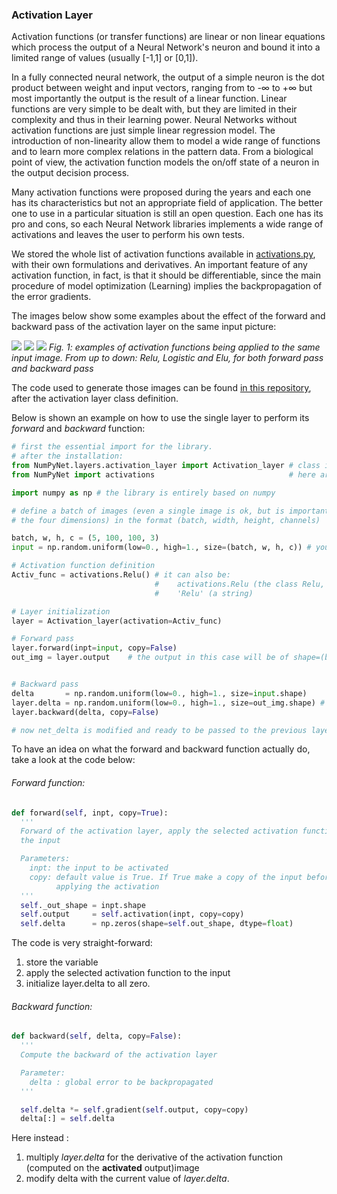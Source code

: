 ### Activation Layer

Activation functions (or transfer functions) are linear or non linear equations which process the output of a Neural Network's neuron and bound it into a limited range of values (usually [-1,1] or [0,1]).

In a fully connected neural network, the output of a simple neuron is the dot product between weight and input vectors, ranging from to -&infin; to +&infin;  but most importantly the output is the result of a linear function.
Linear functions are very simple to be dealt with, but they are limited in their complexity and thus in their learning power.
Neural Networks without activation functions are just simple linear regression model.
The introduction of non-linearity allow them to model a wide range of functions and to learn more complex relations in the pattern data.
From a biological point of view, the activation function models the on/off state of a neuron in the output decision process.

Many activation functions were proposed during the years and each one has its characteristics but not an appropriate field of application.
The better one to use in a particular situation is still an open question.
Each one has its pro and cons, so each Neural Network libraries implements a wide range of activations and leaves the user to perform his own tests.

We stored the whole list of activation functions available in [activations.py](https://github.com/Nico-Curti/NumPyNet/blob/master/NumPyNet/activations.py), with their own formulations and derivatives.
An important feature of any activation function, in fact, is that it should be differentiable, since the main procedure of model optimization (Learning) implies the backpropagation of the error gradients.

The images below show some examples about the effect of the forward and backward pass of the activation layer on the same input picture:

![](https://github.com/Nico-Curti/NumPyNet/blob/master/docs/NumPyNet/images/activation_relu.png)
![](https://github.com/Nico-Curti/NumPyNet/blob/master/docs/NumPyNet/images/activation_logistic.png )
![](https://github.com/Nico-Curti/NumPyNet/blob/master/docs/NumPyNet/images/activation_elu.png)
*Fig. 1: examples of activation functions being applied to the same input image. From up to down: Relu, Logistic and Elu, for both forward pass and backward pass*

The code used to generate those images can be found [in this repository](https://github.com/Nico-Curti/NumPyNet/blob/master/NumPyNet/layers/activation_layer.py "activation_layer.py"), after the activation layer class definition.

Below is shown an example on how to use the single layer to perform its *forward* and *backward* function:

```python
# first the essential import for the library.
# after the installation:
from NumPyNet.layers.activation_layer import Activation_layer # class import
from NumPyNet import activations                              # here are contained all the activation funtions definitions

import numpy as np # the library is entirely based on numpy

# define a batch of images (even a single image is ok, but is important that it has all
# the four dimensions) in the format (batch, width, height, channels)

batch, w, h, c = (5, 100, 100, 3)
input = np.random.uniform(low=0., high=1., size=(batch, w, h, c)) # you can also import an image from file

# Activation function definition
Activ_func = activations.Relu() # it can also be:
                                #    activations.Relu (the class Relu, taken from activations.py)
                                #    'Relu' (a string)

# Layer initialization
layer = Activation_layer(activation=Activ_func)

# Forward pass
layer.forward(inpt=input, copy=False)
out_img = layer.output    # the output in this case will be of shape=(batch, w, h, c), so a batch of images


# Backward pass
delta       = np.random.uniform(low=0., high=1., size=input.shape)     # definition of network delta, to be backpropagated
layer.delta = np.random.uniform(low=0., high=1., size=out_img.shape) # layer delta, ideally coming from the next layer
layer.backward(delta, copy=False)

# now net_delta is modified and ready to be passed to the previous layer.delta
```

To have an idea on what the forward and backward function actually do, take a look at the code below:

###### Forward function:

```python
def forward(self, inpt, copy=True):
  '''
  Forward of the activation layer, apply the selected activation function to
  the input

  Parameters:
    inpt: the input to be activated
    copy: default value is True. If True make a copy of the input before
          applying the activation
  '''
  self._out_shape = inpt.shape
  self.output     = self.activation(inpt, copy=copy)
  self.delta      = np.zeros(shape=self.out_shape, dtype=float)

```
The code is very straight-forward:
1. store the variable
2. apply the selected activation function to the input
3. initialize layer.delta to all zero.

###### Backward function:

```python
def backward(self, delta, copy=False):
  '''
  Compute the backward of the activation layer

  Parameter:
    delta : global error to be backpropagated
  '''

  self.delta *= self.gradient(self.output, copy=copy)
  delta[:] = self.delta
```
Here instead :
1. multiply *layer.delta* for the derivative of the activation function (computed on the **activated** output)image
2. modify delta with the current value of *layer.delta*.
